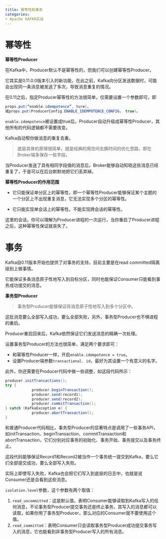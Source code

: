 ```yaml
---
title: 幂等性和事务
categories: 
- Apache KAFKA实战
---
```



# 幂等性

**幂等性Producer**

在Kafka中，Producer默认不是幂等性的，但我们可以创建幂等性Producer。

它其实是0.11.0.0版本引入的新功能，在此之前，Kafka向分区发送数据时，可能会出现同一条消息被发送了多次，导致消息重复的情况。

在0.11之后，指定Producer幂等性的方法很简单，仅需要设置一个参数即可，即

```java
props.put(“enable.idempotence”, ture)，
或props.put(ProducerConfig.ENABLE_IDEMPOTENCE_CONFIG， true)。
```

`enable.idempotence`被设置成true后，Producer自动升级成幂等性Producer，其他所有的代码逻辑都不需要改变。

Kafka自动帮你做消息的重复去重。

> 底层具体的原理很简单，就是经典的用空间去换时间的优化思路，即在Broker端多保存一些字段。

当Producer发送了具有相同字段值的消息后，Broker能够自动知晓这些消息已经重复了，于是可以在后台默默地把它们丢弃掉。

**幂等性Producer的作用范围**

* 它只能保证单分区上的幂等性，即一个幂等性Producer能够保证某个主题的一个分区上不出现重复消息，它无法实现多个分区的幂等性。

* 它只能实现单会话上的幂等性，不能实现跨会话的幂等性。

这里的会话，你可以理解为Producer进程的一次运行，当你重启了Producer进程之后，这种幂等性保证就丧失了。

# 事务

Kafka自0.11版本开始也提供了对事务的支持，目前主要是在read committed隔离级别上做事情。

它能保证多条消息原子性地写入到目标分区，同时也能保证Consumer只能看到事务成功提交的消息。

**事务型Producer**

> 事务型Producer能够保证将消息原子性地写入到多个分区中。

这批消息要么全部写入成功，要么全部失败，另外，事务型Producer也不惧进程的重启。

Producer重启回来后，Kafka依然保证它们发送消息的精确一次处理。

设置事务型Producer的方法也很简单，满足两个要求即可：

- 和幂等性Producer一样，开启`enable.idempotence = true`。
- 设置Producer端参数`transactional. id`，最好为其设置一个有意义的名字。

此外，你还需要在Producer代码中做一些调整，如这段代码所示：

```java
producer.initTransactions();
try {
            producer.beginTransaction();
            producer.send(record1);
            producer.send(record2);
            producer.commitTransaction();
} catch (KafkaException e) {
            producer.abortTransaction();
}
```

和普通Producer代码相比，事务型Producer的显著特点是调用了一些事务API，如initTransaction、beginTransaction、commitTransaction和abortTransaction，它们分别对应事务的初始化、事务开始、事务提交以及事务终止。

这段代码能够保证Record1和Record2被当作一个事务统一提交到Kafka，要么它们全部提交成功，要么全部写入失败。

实际上即使写入失败，Kafka也会把它们写入到底层的日志中，也就是说Consumer还是会看到这些消息。

`isolation.level`参数，这个参数有两个取值：

1. `read_uncommitted`：这是默认值，表明Consumer能够读取到Kafka写入的任何消息，不论事务型Producer提交事务还是终止事务，其写入的消息都可以读取，如果你用了事务型Producer，那么对应的Consumer就不要使用这个值。
2. `read_committed`：表明Consumer只会读取事务型Producer成功提交事务写入的消息，它也能看到非事务型Producer写入的所有消息。